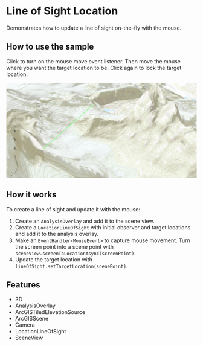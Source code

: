 <h1>Line of Sight Location</h1>

<p>Demonstrates how to update a line of sight on-the-fly with the mouse.</p>

<h2>How to use the sample</h2>

<p>Click to turn on the mouse move event listener. Then move the mouse where you want the target location to be. 
Click again to lock the target location.</p>

<p><img src="LineOfSightLocation.gif"/></p>

<h2>How it works</h2>

<p>To create a line of sight and update it with the mouse:</p>

<ol>
  <li>Create an <code>AnalysisOverlay</code> and add it to the scene view.</li>
  <li>Create a <code>LocationLineOfSight</code> with initial observer and target locations and add it to the analysis
   overlay.</li>
  <li>Make an <code>EventHandler&lt;MouseEvent&gt;</code> to capture mouse movement. Turn the screen point into a scene 
  point with <code>sceneView.screenToLocationAsync(screenPoint)</code>.</li>
  <li>Update the target location with <code>lineOfSight.setTargetLocation(scenePoint)</code>.</li>
</ol>

<h2>Features</h2>

<ul>
  <li>3D</li>
  <li>AnalysisOverlay</li>
  <li>ArcGISTiledElevationSource</li>
  <li>ArcGISScene</li>
  <li>Camera</li>
  <li>LocationLineOfSight</li>
  <li>SceneView</li>
</ul>
